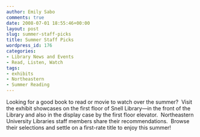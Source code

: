 ```yaml
---
author: Emily Sabo
comments: true
date: 2008-07-01 18:55:46+00:00
layout: post
slug: summer-staff-picks
title: Summer Staff Picks
wordpress_id: 176
categories:
- Library News and Events
- Read, Listen, Watch
tags:
- exhibits
- Northeastern
- Summer Reading
---
```


Looking for a good book to read or movie to watch over the summer?  Visit the exhibit showcases on the first floor of Snell Library—in the front of the Library and also in the display case by the first floor elevator.  Northeastern University Libraries staff members share their recommendations.  Browse their selections and settle on a first-rate title to enjoy this summer!  



